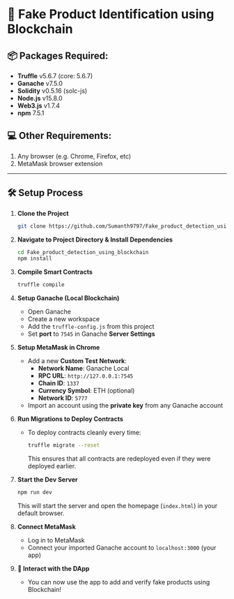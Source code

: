 # 🚫 Fake Product Identification using Blockchain

## 📦 Packages Required:
- **Truffle** v5.6.7 (core: 5.6.7)
- **Ganache** v7.5.0
- **Solidity** v0.5.16 (solc-js)
- **Node.js** v15.8.0
- **Web3.js** v1.7.4
- **npm** 7.5.1

## 💻 Other Requirements:
1. Any browser (e.g. Chrome, Firefox, etc)
2. MetaMask browser extension

---

## 🛠️ Setup Process

1. **Clone the Project**
   ```bash
   git clone https://github.com/Sumanth9797/Fake_product_detection_using_blockchain
   ```

2. **Navigate to Project Directory & Install Dependencies**
   ```bash
   cd Fake_product_detection_using_blockchain
   npm install
   ```

3. **Compile Smart Contracts**
   ```bash
   truffle compile
   ```

4. **Setup Ganache (Local Blockchain)**
   - Open Ganache
   - Create a new workspace
   - Add the `truffle-config.js` from this project
   - Set **port** to `7545` in Ganache **Server Settings**

5. **Setup MetaMask in Chrome**
   - Add a new **Custom Test Network**:
     - **Network Name**: Ganache Local
     - **RPC URL**: `http://127.0.0.1:7545`
     - **Chain ID**: `1337`
     - **Currency Symbol**: ETH (optional)
     - **Network ID**: `5777`
   - Import an account using the **private key** from any Ganache account

6. **Run Migrations to Deploy Contracts**
   - To deploy contracts cleanly every time:
     ```bash
     truffle migrate --reset
     ```
     This ensures that all contracts are redeployed even if they were deployed earlier.

7. **Start the Dev Server**
   ```bash
   npm run dev
   ```
   This will start the server and open the homepage (`index.html`) in your default browser.

8. **Connect MetaMask**
   - Log in to MetaMask
   - Connect your imported Ganache account to `localhost:3000` (your app)

9. **🎯 Interact with the DApp**
   - You can now use the app to add and verify fake products using Blockchain!

